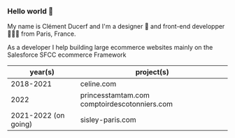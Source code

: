 ### Hello world 👋

My name is Clément Ducerf and I'm a designer 🎨 and front-end developper 👨🏻‍💻 from Paris, France.

As a developer I help building large ecommerce websites mainly on the Salesforce SFCC ecommerce Framework

| year(s)   | project(s)  |
| ------------ | ------------ |
|  2018-2021 |  celine.com |
| 2022 | princesstamtam.com comptoirdescotonniers.com |
|   2021-2022 (on going)|  sisley-paris.com |
